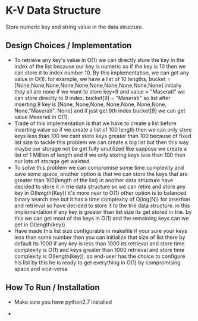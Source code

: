 # K-V Data Structure

Store numeric key and string value in the data structure.
## Design Choices / Implementation
- To retrieve any key's value in O(1) we can directly store the key in the index of the list because our key is numeric so if the key is 10 then we can store it to index number 10.  By this implementation, we can get any value in O(1). for example, we have a list of 10 lengths, bucket = [None,None,None,None,None,None,None,None,None,None] initially they all are none if we want to store key=9 and value = "Maserati" we can store directly to 9 index. bucket[9] = "Maserati" so list after inserting 9 key is [None, None,None, None,None, None,None, None,"Maserati", None] and if just get 9th index bucket[9] we can get value Maserati in O(1).
- Trade of this implementation is that we have to create a list before inserting value so if we create a list of 100 length then we can only store keys less than 100 we cant store keys greater than 100 because of fixed list size to tackle this problem we can create a big list but then this way maybe our storage not be get fully unutilized like suppose we create a list of 1 Million of length and if we only storing keys less than 100 then our lots of storage get waisted.
- To solve this problem we can compromise some time complexity and save some space, another option is that we can store the keys that are greater than 100(length of the list) in another data structure have decided to store it in trie data structure so we can retire and store any key in O(length(Key)) it's more near to O(1) other option is to balanced binary search tree but it has a time complexity of O(log(N)) for insertion and retrieval so have decided to store it to the trie data structure. in this implementation if any key is greater than list size its get stored in trie.
by this we can get most of the keys in O(1) and the remaining keys can we get in O(length(key))
- Have made this list size configurable in makefile if your sure your keys less than some number then you can initialize that size of list there by default its 1000 if any key is less than 1000 its retrieval and store time complexity is O(1) and keys greater than 1000 retrieval and store time complexity is O(length(key)). so end-user has the choice to configure his list by this he is ready to get everything in O(1) by compromising space and vice-versa   

## How To Run / Installation
- Make sure you have python2.7 installed
- ``````

